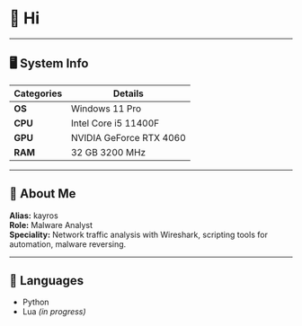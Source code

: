 # 👋 Hi

---

## 🖥️ System Info

| Categories | Details                          |
|------------|----------------------------------|
| **OS**     | Windows 11 Pro                   |
| **CPU**    | Intel Core i5 11400F             |
| **GPU**    | NVIDIA GeForce RTX 4060          |
| **RAM**    | 32 GB 3200 MHz                   |

---

## 👤 About Me

**Alias:** kayros  
**Role:** Malware Analyst  
**Speciality:** Network traffic analysis with Wireshark, scripting tools for automation, malware reversing.

---

## 🧠 Languages

- Python  
- Lua *(in progress)*
